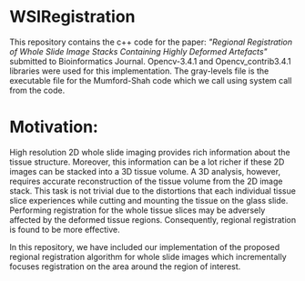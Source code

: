 # WSIRegistration

This repository contains the c++ code for the paper:
*"Regional Registration of Whole Slide Image Stacks Containing Highly Deformed Artefacts"* 
submitted to Bioinformatics Journal. Opencv-3.4.1 and Opencv_contrib3.4.1 libraries were used for this implementation. 
The gray-levels file is the executable file for the Mumford-Shah code which we call using system call from the code.

# Motivation:
High resolution 2D whole slide imaging provides rich information about the tissue structure. Moreover, this information can be a lot richer if these 2D images can be stacked into a 3D tissue volume. A 3D analysis, however, requires accurate reconstruction of the tissue volume from the 2D image stack. This task is not trivial due to the distortions that each individual tissue slice experiences while cutting and mounting the tissue on the glass slide. Performing registration for the whole tissue slices may be adversely affected by the deformed tissue regions. Consequently, regional registration is found to be more effective. 

In this repository, we have included our implementation of the proposed regional registration algorithm for whole slide images which incrementally focuses registration on the area around the region of interest. 


